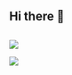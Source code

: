 ## Hi there 👋



##

![](https://github-readme-stats.vercel.app/api/top-langs/?username=duchunggg02&theme=dark&hide_border=false&include_all_commits=false&count_private=false&layout=compact)

<a href="https://visitcount.itsvg.in">
    <img src="https://visitcount.itsvg.in/api?id=duchunggg02&label=Profile%20Views&color=1&icon=5&pretty=true" />
</a>
